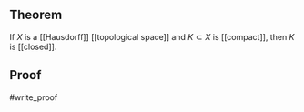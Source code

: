 ## Theorem
If $X$ is a [[Hausdorff]] [[topological space]] and $K\subset X$ is [[compact]], then $K$ is [[closed]].
## Proof
#write_proof 